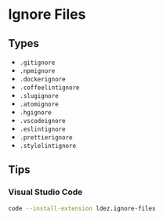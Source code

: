 # Ignore Files

## Types

- `.gitignore`
- `.npmignore`
- `.dockerignore`
- `.coffeelintignore`
- `.slugignore`
- `.atomignore`
- `.hgignore`
- `.vscodeignore`
- `.eslintignore`
- `.prettierignore`
- `.stylelintignore`

## Tips

### Visual Studio Code

```sh
code --install-extension ldez.ignore-files
```
